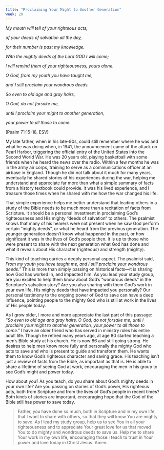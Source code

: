 ```yaml
---
title: "Proclaiming Your Might to Another Generation"
week: 20
---
```


*My mouth will tell of your righteous acts,*

*of your deeds of salvation all the day,*

*for their number is past my knowledge.*

*With the mighty deeds of the Lord GOD I will come;*

*I will remind them of your righteousness, yours alone.*

*O God, from my youth you have taught me,*

*and I still proclaim your wondrous deeds.*

*So even to old age and gray hairs,*

*O God, do not forsake me,*

*until I proclaim your might to another generation,*

*your power to all those to come.*

(Psalm 71:15-18, ESV)

My late father, when in his late-90s, could still remember where he
was and what he was doing when, in 1941, the announcement came of the
attack on Pearl Harbor, triggering the official entry of the United
States into the Second World War. He was 20 years old, playing
basketball with some friends when he heard the news over the radio.
Within a few months he was in the army air corps, training to serve as a
communications officer at an airbase in England. Though he did not talk
about it much for many years, eventually he shared stories of his
experiences during the war, helping me understand and appreciate far
more than what a simple summary of facts from a history textbook could
provide. It was his lived experience, and I treasure those times when he
shared with me how the war changed his life.

That simple experience helps me better understand that leading others in
a study of the Bible needs to be much more than a recitation of facts
from Scripture. It should be a personal investment in proclaiming God’s
righteousness and His mighty “deeds of salvation” to others. The
psalmist knows that many of his hearers were not present when he saw God
perform certain “mighty deeds”, or what he heard from the previous
generation. The younger generation doesn’t know what happened in the
past, or how significant it was in the lives of God’s people then. It is
up to those who were present to share with the next generation what God
has done and what it reveals about His character (righteous) and
strength (mighty).

This kind of teaching carries a deeply personal aspect. The psalmist
said, *From my youth you have taught me, and I still proclaim your
wondrous deeds.”* This is more than simply passing on historical
facts—it is sharing how God has worked in, and impacted him. As you lead
your study group, are you excited to help them know about God’s
“wondrous deeds” in the Scripture’s salvation story? Are you also
sharing with them God’s work in your own life, His mighty deeds that
have impacted you personally? Our personal testimony to the ongoing
power of God to save can have a deep influence, pointing people to the
mighty God who is still at work in the lives of His people today.

As I grow older, I more and more appreciate the last part of this
passage: *“So even to old age and gray hairs, O God, do not forsake me,
until I proclaim your might to another generation, your power to all
those to come.”* I have an older friend who has served in ministry roles
his entire adult life. Though he retired many years ago, at age 80
started teaching a men’s Bible study at his church. He is now 86 and
still going strong. He desires to help men know more fully and
personally the mighty God who acts to save and who is present to guide
and transform them. He wants them to know God’s righteous character and
saving grace. His teaching isn’t just a review of facts from the Bible,
as important as that is. He is able to share a lifetime of seeing God at
work, encouraging the men in his group to see God’s might and power
today.

How about you? As you teach, do you share about God’s mighty deeds in
your own life? Are you passing on stories of God’s power, His righteous
acts, both from Scripture and from the lives of God’s people in recent
times? Both kinds of stories are important, encouraging hope that the
God of the Bible still has power to save today.

> Father, you have done so much, both in Scripture and in my own life,
> that I want to share with others, so that they will know You are
> mighty to save. As I lead my study group, help us to see You in all
> your righteousness and to appreciate Your great love for us that moved
> You to do mighty and wondrous deeds to save us. Help me to share Your
> work in my own life, encouraging those I teach to trust in Your power
> and love today in Christ Jesus. Amen.

